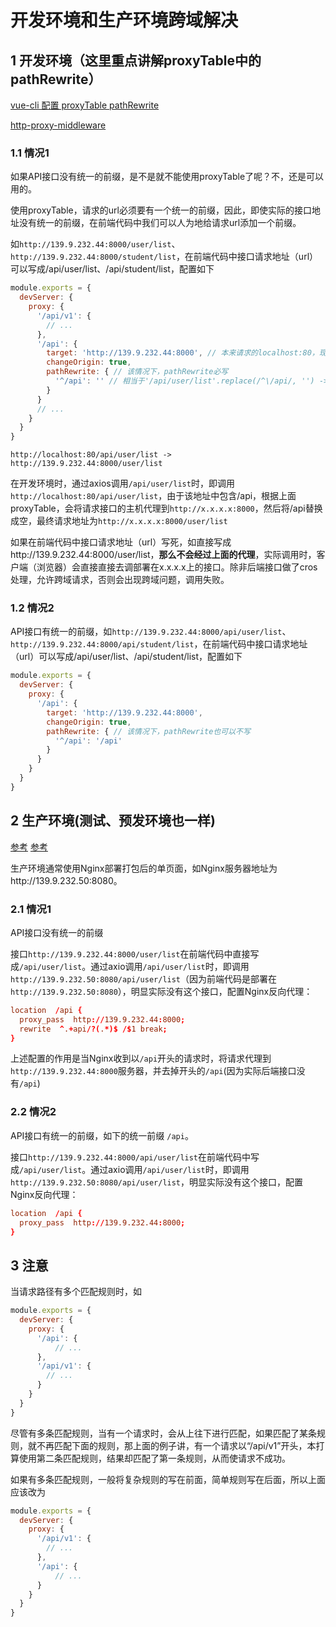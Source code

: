 # 开发环境和生产环境跨域解决

## 1 开发环境（这里重点讲解proxyTable中的pathRewrite）

[vue-cli 配置 proxyTable pathRewrite](https://www.cnblogs.com/wangqiao170/p/9284524.html)

[http-proxy-middleware](https://github.com/chimurai/http-proxy-middleware#proxycontext-config)

### 1.1 情况1

如果API接口没有统一的前缀，是不是就不能使用proxyTable了呢？不，还是可以用的。

使用proxyTable，请求的url必须要有一个统一的前缀，因此，即使实际的接口地址没有统一的前缀，在前端代码中我们可以人为地给请求url添加一个前缀。

如`http://139.9.232.44:8000/user/list`、`http://139.9.232.44:8000/student/list`，在前端代码中接口请求地址（url）可以写成/api/user/list、/api/student/list，配置如下

```js
module.exports = {
  devServer: {
    proxy: {
      '/api/v1': {
        // ...
      },
      '/api': {
        target: 'http://139.9.232.44:8000', // 本来请求的localhost:80，现在代理到http://139.9.232.44:8000
        changeOrigin: true,
        pathRewrite: { // 该情况下，pathRewrite必写
          '^/api': '' // 相当于'/api/user/list'.replace(/^\/api/, '') -> '/user/list'
        }
      }
      // ...
    }
  }
}
```

`http://localhost:80/api/user/list -> http://139.9.232.44:8000/user/list`

在开发环境时，通过axios调用`/api/user/list`时，即调用`http://localhost:80/api/user/list`，由于该地址中包含/api，根据上面proxyTable，会将请求接口的主机代理到`http://x.x.x.x:8000`，然后将/api替换成空，最终请求地址为`http://x.x.x.x:8000/user/list`

如果在前端代码中接口请求地址（url）写死，如直接写成http://139.9.232.44:8000/user/list，**那么不会经过上面的代理**，实际调用时，客户端（浏览器）会直接直接去调部署在x.x.x.x上的接口。除非后端接口做了cros处理，允许跨域请求，否则会出现跨域问题，调用失败。

### 1.2 情况2

API接口有统一的前缀，如`http://139.9.232.44:8000/api/user/list`、`http://139.9.232.44:8000/api/student/list`，在前端代码中接口请求地址（url）可以写成/api/user/list、/api/student/list，配置如下

```js
module.exports = {
  devServer: {
    proxy: {
      '/api': {
        target: 'http://139.9.232.44:8000',
        changeOrigin: true,
        pathRewrite: { // 该情况下，pathRewrite也可以不写
          '^/api': '/api'
        }
      }
    }
  }
}
```

## 2 生产环境(测试、预发环境也一样)

[参考](https://www.cnblogs.com/zhaohongcheng/p/11250161.html)
[参考](https://blog.csdn.net/zhangqun23/article/details/86685432)

生产环境通常使用Nginx部署打包后的单页面，如Nginx服务器地址为http://139.9.232.50:8080。

### 2.1 情况1

API接口没有统一的前缀

接口`http://139.9.232.44:8000/user/list`在前端代码中直接写成`/api/user/list`。通过axio调用`/api/user/list`时，即调用`http://139.9.232.50:8080/api/user/list`（因为前端代码是部署在`http://139.9.232.50:8080`），明显实际没有这个接口，配置Nginx反向代理：

```conf
location  /api {
  proxy_pass  http://139.9.232.44:8000;
  rewrite  ^.+api/?(.*)$ /$1 break;
}
```

上述配置的作用是当Nginx收到以`/api`开头的请求时，将请求代理到`http://139.9.232.44:8000`服务器，并去掉开头的`/api`(因为实际后端接口没有`/api`)

### 2.2 情况2

API接口有统一的前缀，如下的统一前缀 `/api`。

接口`http://139.9.232.44:8000/api/user/list`在前端代码中写成`/api/user/list`。通过axio调用`/api/user/list`时，即调用`http://139.9.232.50:8080/api/user/list`，明显实际没有这个接口，配置Nginx反向代理：

```conf
location  /api {
  proxy_pass  http://139.9.232.44:8000;
}
```

## 3 注意

当请求路径有多个匹配规则时，如

```js
module.exports = {
  devServer: {
    proxy: {
      '/api': {
          // ...
      },
      '/api/v1': {
        // ...
      }
    }
  }
}
```

尽管有多条匹配规则，当有一个请求时，会从上往下进行匹配，如果匹配了某条规则，就不再匹配下面的规则，那上面的例子讲，有一个请求以“/api/v1”开头，本打算使用第二条匹配规则，结果却匹配了第一条规则，从而使请求不成功。

如果有多条匹配规则，一般将复杂规则的写在前面，简单规则写在后面，所以上面应该改为

```js
module.exports = {
  devServer: {
    proxy: {
      '/api/v1': {
        // ...
      },
      '/api': {
          // ...
      }
    }
  }
}
```
